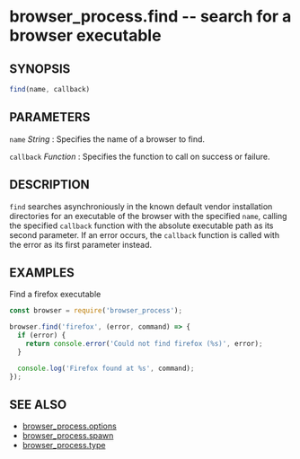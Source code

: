 # browser_process.find -- search for a browser executable

## SYNOPSIS

```js
find(name, callback)
```

## PARAMETERS

`name` *String*
:   Specifies the name of a browser to find.

`callback` *Function*
:   Specifies the function to call on success or failure.

## DESCRIPTION

`find` searches asynchroniously in the known default vendor installation
directories for an executable of the browser with the specified `name`,
calling the specified `callback` function with the absolute executable path as
its second parameter. If an error occurs, the `callback` function is called with
the error as its first parameter instead.

## EXAMPLES

Find a firefox executable

```js
const browser = require('browser_process');

browser.find('firefox', (error, command) => {
  if (error) {
    return console.error('Could not find firefox (%s)', error);
  }

  console.log('Firefox found at %s', command);
});
```

## SEE ALSO

- [browser_process.options](browser_process.options.3.md)
- [browser_process.spawn](browser_process.spawn.3.md)
- [browser_process.type](browser_process.type.3.md)
